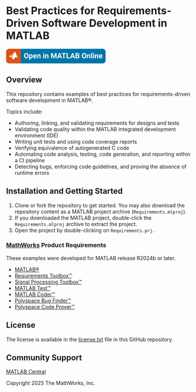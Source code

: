 # Best Practices for Requirements-Driven Software Development in MATLAB

[![Open in MATLAB Online](readme/open-in-matlab-online.svg)](https://matlab.mathworks.com/open/github/v1?repo=kdeeley/requirements-driven-software-development&project=Requirements.prj)

## Overview
This repository contains examples of best practices for requirements-driven software development in MATLAB®. 

Topics include:
<ul>
<li> Authoring, linking, and validating requirements for designs and tests
<li> Validating code quality within the MATLAB integrated development environment (IDE)
<li> Writing unit tests and using code coverage reports
<li> Verifying equivalence of autogenerated C code
<li> Automating code analysis, testing, code generation, and reporting within a CI pipeline
<li> Detecting bugs, enforcing code guidelines, and proving the absence of runtime errors
</ul>

## Installation and Getting Started
1. Clone or fork the repository to get started. You may also download the repository content as a MATLAB project archive (`Requirements.mlproj`).
2. If you downloaded the MATLAB project, double-click the `Requirements.mlproj` archive to extract the project.
3. Open the project by double-clicking on `Requirements.prj`.

### [MathWorks](https://www.mathworks.com) Product Requirements

These examples were developed for MATLAB release R2024b or later.
- [MATLAB&reg;](https://www.mathworks.com/products/matlab.html)
- [Requirements Toolbox&trade;](https://www.mathworks.com/products/requirements-toolbox.html)
- [Signal Processing Toolbox&trade;](https://www.mathworks.com/products/signal.html)
- [MATLAB Test&trade;](https://www.mathworks.com/products/matlab-test.html)
- [MATLAB Coder&trade;](https://www.mathworks.com/products/matlab-coder.html)
- [Polyspace Bug Finder&trade;](https://www.mathworks.com/products/polyspace-bug-finder.html)
- [Polyspace Code Prover&trade;](https://www.mathworks.com/products/polyspace-code-prover.html)

## License
The license is available in the [license.txt](license.txt) file in this GitHub repository.

## Community Support
[MATLAB Central](https://www.mathworks.com/matlabcentral)

Copyright 2025 The MathWorks, Inc.
